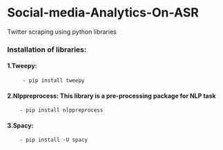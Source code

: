 # Social-media-Analytics-On-ASR

Twitter scraping using python libraries

### Installation of libraries:

#### 1.Tweepy: 
    
         - pip install tweepy


#### 2.Nlppreprocess: This library is a pre-processing package for NLP task

        - pip install nlppreprocess

#### 3.Spacy:

        - pip install -U spacy
